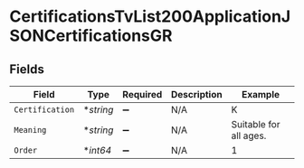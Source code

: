 # CertificationsTvList200ApplicationJSONCertificationsGR


## Fields

| Field                  | Type                   | Required               | Description            | Example                |
| ---------------------- | ---------------------- | ---------------------- | ---------------------- | ---------------------- |
| `Certification`        | **string*              | :heavy_minus_sign:     | N/A                    | K                      |
| `Meaning`              | **string*              | :heavy_minus_sign:     | N/A                    | Suitable for all ages. |
| `Order`                | **int64*               | :heavy_minus_sign:     | N/A                    | 1                      |